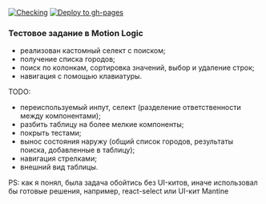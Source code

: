 [![Checking](https://github.com/StepanovKirill/motion-logic-test/actions/workflows/checking.yml/badge.svg)](https://github.com/StepanovKirill/motion-logic-test/actions/workflows/checking.yml) [![Deploy to gh-pages](https://github.com/StepanovKirill/motion-logic-test/actions/workflows/deploy-to-gh-pages.yml/badge.svg)](https://github.com/StepanovKirill/motion-logic-test/actions/workflows/deploy-to-gh-pages.yml)

### Тестовое задание в Motion Logic

- реализован кастомный селект с поиском;
- получение списка городов;
- поиск по колонкам, сортировка значений, выбор и удаление строк;
- навигация с помощью клавиатуры.

TODO:
- переиспользуемый инпут, селект (разделение ответственности между компонентами);
- разбить таблицу на более мелкие компоненты;
- покрыть тестами;
- вынос состояния наружу (общий список городов, результаты поиска, добавленные в таблицу);
- навигация стрелками;
- внешний вид таблицы.

PS: как я понял, была задача обойтись без UI-китов, иначе использовал бы готовые решения, например, react-select или UI-кит Mantine
